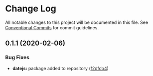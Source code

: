 # Change Log

All notable changes to this project will be documented in this file.
See [Conventional Commits](https://conventionalcommits.org) for commit guidelines.

## 0.1.1 (2020-02-06)


### Bug Fixes

* **datejs:** package added to repository ([f2dfcb4](https://git.awescode.com/awes-io/collection/commits/f2dfcb4e9163afde10617d4a20b58c502ba761be))
